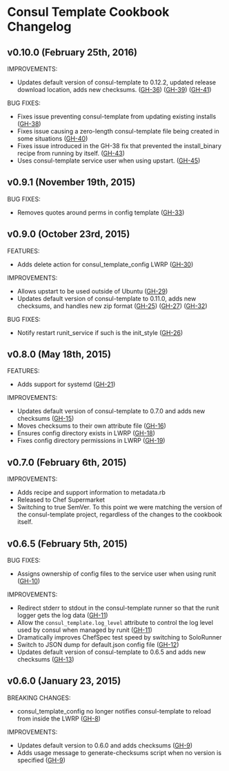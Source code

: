 Consul Template Cookbook Changelog
==================================

## v0.10.0 (February 25th, 2016)

IMPROVEMENTS:

- Updates default version of consul-template to 0.12.2, updated release
  download location, adds new checksums.
  ([GH-36](https://github.com/adamkrone/chef-consul-template/pull/36))
  ([GH-39](https://github.com/adamkrone/chef-consul-template/pull/39))
  ([GH-41](https://github.com/adamkrone/chef-consul-template/pull/41))

BUG FIXES:

- Fixes issue preventing consul-template from updating existing installs
  ([GH-38](https://github.com/adamkrone/chef-consul-template/issues/38))
- Fixes issue causing a zero-length consul-template file being created in some
  situations
  ([GH-40](https://github.com/adamkrone/chef-consul-template/issues/40))
- Fixes issue introduced in the GH-38 fix that prevented the install_binary
  recipe from running by itself.
  ([GH-43](https://github.com/adamkrone/chef-consul-template/pull/43))
- Uses consul-template service user when using upstart.
  ([GH-45](https://github.com/adamkrone/chef-consul-template/pull/45))

## v0.9.1 (November 19th, 2015)

BUG FIXES:

- Removes quotes around perms in config template
  ([GH-33](https://github.com/adamkrone/chef-consul-template/pull/33))

## v0.9.0 (October 23rd, 2015)

FEATURES:

- Adds delete action for consul_template_config LWRP
  ([GH-30](https://github.com/adamkrone/chef-consul-template/pull/30))

IMPROVEMENTS:

- Allows upstart to be used outside of Ubuntu
  ([GH-29](https://github.com/adamkrone/chef-consul-template/pull/29))
- Updates default version of consul-template to 0.11.0, adds new checksums,
  and handles new zip format
  ([GH-25](https://github.com/adamkrone/chef-consul-template/pull/25))
  ([GH-27](https://github.com/adamkrone/chef-consul-template/pull/27))
  ([GH-32](https://github.com/adamkrone/chef-consul-template/pull/32))

BUG FIXES:

- Notify restart runit_service if such is the init_style
  ([GH-26](https://github.com/adamkrone/chef-consul-template/pull/26))

## v0.8.0 (May 18th, 2015)

FEATURES:

- Adds support for systemd
  ([GH-21](https://github.com/adamkrone/chef-consul-template/pull/21))

IMPROVEMENTS:

- Updates default version of consul-template to 0.7.0 and adds new checksums
  ([GH-15](https://github.com/adamkrone/chef-consul-template/pull/15))
- Moves checksums to their own attribute file
  ([GH-16](https://github.com/adamkrone/chef-consul-template/pull/16))
- Ensures config directory exists in LWRP
  ([GH-18](https://github.com/adamkrone/chef-consul-template/pull/18))
- Fixes config directory permissions in LWRP
  ([GH-19](https://github.com/adamkrone/chef-consul-template/issues/19))

## v0.7.0 (February 6th, 2015)

IMPROVEMENTS:

- Adds recipe and support information to metadata.rb
- Released to Chef Supermarket
- Switching to true SemVer. To this point we were matching the version of the
  consul-template project, regardless of the changes to the cookbook itself.

## v0.6.5 (February 5th, 2015)

BUG FIXES:

- Assigns ownership of config files to the service user when using runit
  ([GH-10](https://github.com/adamkrone/chef-consul-template/pull/10))

IMPROVEMENTS:

- Redirect stderr to stdout in the consul-template runner so that the runit
  logger gets the log data
  ([GH-11](https://github.com/adamkrone/chef-consul-template/pull/11))
- Allow the `consul_template.log_level` attribute to control the log level used
  by consul when managed by runit
  ([GH-11](https://github.com/adamkrone/chef-consul-template/pull/11))
- Dramatically improves ChefSpec test speed by switching to SoloRunner
- Switch to JSON dump for default.json config file
  ([GH-12](https://github.com/adamkrone/chef-consul-template/pull/12))
- Updates default version of consul-template to 0.6.5 and adds new checksums
  ([GH-13](https://github.com/adamkrone/chef-consul-template/pull/13))

## v0.6.0 (January 23, 2015)

BREAKING CHANGES:

- consul_template_config no longer notifies consul-template to reload from
  inside the LWRP
  ([GH-8](https://github.com/adamkrone/chef-consul-template/pull/8))

IMPROVEMENTS:

- Updates default version to 0.6.0 and adds checksums
  ([GH-9](https://github.com/adamkrone/chef-consul-template/pull/9))
- Adds usage message to generate-checksums script when no version is specified
  ([GH-9](https://github.com/adamkrone/chef-consul-template/pull/9))
